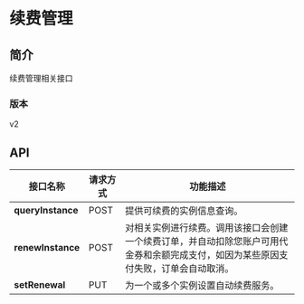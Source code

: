 # 续费管理


## 简介
续费管理相关接口


### 版本
v2


## API
|接口名称|请求方式|功能描述|
|---|---|---|
|**queryInstance**|POST|提供可续费的实例信息查询。|
|**renewInstance**|POST|对相关实例进行续费。调用该接口会创建一个续费订单，并自动扣除您账户可用代金券和余额完成支付，如因为某些原因支付失败，订单会自动取消。|
|**setRenewal**|PUT|为一个或多个实例设置自动续费服务。|
